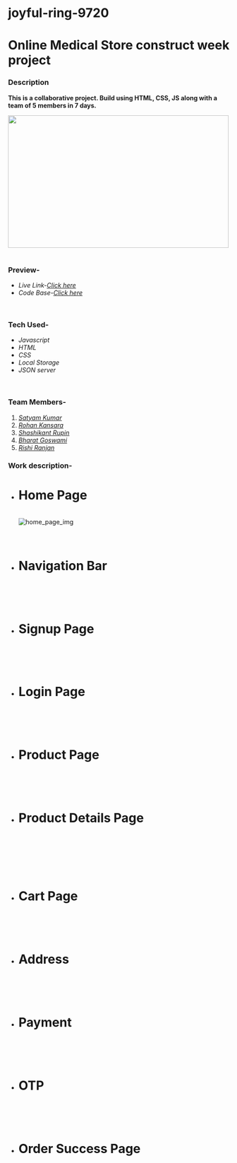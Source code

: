 # joyful-ring-9720


<h1>Online Medical Store construct week project</h1>
<h3>Description</h3>
<p><b>This is a collaborative project. Build using HTML, CSS, JS along with a team of 5 members in 7 days. </b></p>
<div><img src="/Homepage/images/[removal.ai]_73a82357-798b-4ce6-a251-ce2e13f3a654-png-clipart-logo-physician-medical-prescription-clinic-hospital-others-miscellaneous-text.png" height="300px" width="500px" alt=""></img></div>
<br/>
<h3>Preview-</h3>
<ul>
<li><i>Live Link-<a href="" target="_blank">Click here</a></i></li>
<li><i>Code Base-<a href="https://github.com/satyam46020/joyful-ring-9720" target="_blank">Click here</a></i></li>
</ul>
<br/>
<h3>Tech Used-</h3>
<ul>
<li><i>Javascript</i></li>
<li><i>HTML</i></li>
<li><i>CSS</i></li>
<li><i>Local Storage</i></li>
<li><i>JSON server</i></li>
</ul>
<br/>
<h3>Team Members-</h3>
<ol>
<li><i><a href="https://www.linkedin.com/in/satyam-kumar-676631148/" target="_blank">Satyam Kumar</a></i></li>
<li><i><a href="https://www.linkedin.com/in/rohankansara/" target="_blank">Rohan Kansara</a></i></li>
<li><i><a href="https://www.linkedin.com/in/rupin-raj-557940175" target="_blank">Shashikant Rupin</a></i></li>
<li><i><a href="https://www.linkedin.com/in/bharat-goswami-47181b24b" target="_blank">Bharat Goswami</a></i></li>
<li><i><a href="https://www.linkedin.com/in/rishi-ranjan-" target="_blank">Rishi Ranjan</a></i></li>
</ol>
<h3>Work description-</h3>
<ul list-style-type="square">

  <li><h1>Home Page</h1></br>
  <div><img src="./images/homepage.png" alt="home_page_img"/></div>
  </br>
  </br>
<li><h1>Navigation Bar</h1></li></br>
  <div><img src="./images/avbar.png"  alt=""/></div>
  
  </br>
  </br>
<li><h1>Signup Page</h1></li></br>
  <div><img src="./images/signup.png"  alt=""/></div>
  </br></br>
  
<li><h1>Login Page</h1></li></br>
  <div><img src="./images/login.png"  alt=""/></div>
  </br></br>
<li><h1>Product Page </h1></li></br>
  <div><img src="./images/product.png"  alt=""/></div>
  </br></br>
<li><h1>Product Details Page </h1></li></br>
  </br></br>
  <div><img src="./images/details.png"  alt=""/></div>
  </br></br>
<li><h1>Cart Page</h1></li></br>
  <div><img src="./images/cart.png"  alt=""/></div>
 </br></br>
  
<li><h1>Address</h1></li></br>
  <div><img src="./images/address.png"  alt=""/></div>
  </br></br>
<li><h1>Payment</h1></li></br>
  <div><img src="./images/payment.png"  alt=""/></div>
  </br></br>
<li><h1>OTP</h1></li></br>
  <div><img src="./images/otp.png"  alt=""/></div>
  </br></br>  
<li><h1>Order Success Page</h1></li></br>
  <div><img src="./images/placed.png"  alt=""/></div>
  </br></br>
</ul>
<br/>
</br>
